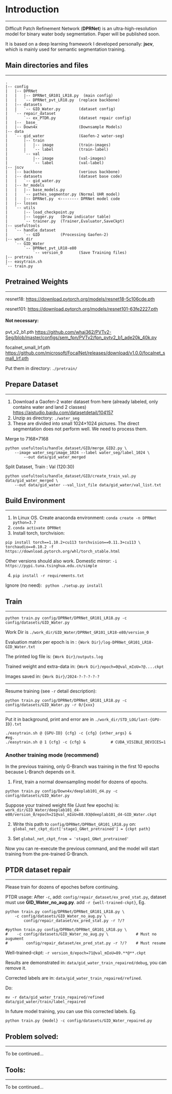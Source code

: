 # Introduction

---

Difficult Patch Refinement Network (**DPRNet**) is an
ultra-high-resolution model for binary water body segmentation.
Paper will be published soon.

It is based on a deep learning framework I developed personally: **jscv**,
which is mainly used for semantic segmentation training.


[//]: # (## Major Features)

[//]: # ()
[//]: # (---)


## Main directories and files

---

```Tree
.
|-- config
|   |-- DPRNet
|   |   |-- DPRNet_GR101_LR18.py  (main config)
|   |   `-- DPRNet_pvt_LR18.py  (replace backbone)
|   |-- datasets
|   |   `-- GID_Water.py        (dataset config)
|   `-- repair_dataset
|       `-- ex_PTDR.py          (dataset repair config)
|   |-- _base_
|   |-- Down4x                  (Downsample Models)
|-- data
|   `-- gid_water               (Gaofen-2 water-seg)
|       |-- train
|       |   |-- image           (train-images)
|       |   `-- label           (train-label)
|       `-- val
|           |-- image           (val-images)
|           `-- label           (val-label)
|-- jscv
|   |-- backbone                (verious backbone)
|   |-- datasets                (dataset base code)
|   |   `-- gid_water.py
|   |-- hr_models
|   |   |-- base_models.py
|   |   `-- pathes_segmentor.py (Normal UHR model)
|   |   |-- DPRNet.py  <-------- DPRNet model code
|   |-- losses
|   `-- utils
|       |-- load_checkpoint.py
|       |-- logger.py   (Draw indicator table)
|       `-- trainer.py  (Trainer,Evaluator,SaveCkpt)
|-- usefultools
|   `-- handle_dataset
|       `-- GID         (Processing Gaofen-2)
|-- work_dir
    `-- GID_Water
        `-- DPRNet_pvt_LR18-e80
            `-- version_0       (Save Training files)
|-- pretrain
|-- easytrain.sh
`-- train.py
```


## Pretrained Weights

---

resnet18: <https://download.pytorch.org/models/resnet18-5c106cde.pth>

resnet101: <https://download.pytorch.org/models/resnet101-63fe2227.pth>

#### Not necessary:

pvt_v2_b1.pth
<https://github.com/whai362/PVTv2-Seg/blob/master/configs/sem_fpn/PVTv2/fpn_pvtv2_b1_ade20k_40k.py>

focalnet_small_lrf.pth
<https://github.com/microsoft/FocalNet/releases/download/v1.0.0/focalnet_small_lrf.pth>

Put them in directory: `./pretrain/`

## Prepare Dataset

---

1. Download a Gaofen-2 water dataset from here (already labeled, only contains water and land 2 classes)
   <https://aistudio.baidu.com/datasetdetail/104157>
2. Unzip as directory: `./water_seg`
3. These are divided into small 1024×1024 pictures.
   The direct segmentation does not perform well.
   We need to process them.

Merge to 7168×7168
```aiignore
python usefultools/handle_dataset/GID/merge_GID2.py \
    --image water_seg/image_1024 --label water_seg/label_1024 \
        --out data/gid_water_merged
```

Split Dataset, Train : Val (120:30)
```aiignore
python usefultools/handle_dataset/GID/create_train_val.py data/gid_water_merged \
    --out data/gid_water --val_list_file data/gid_water/val_list.txt
```


## Build Environment

---

1. In Linux OS. Create anaconda environment: `conda create -n DPRNet python=3.7`
2. `conda activate DPRNet`
3. Install torch, torchvision:
```
pip install torch==1.10.2+cu113 torchvision==0.11.3+cu113 \
torchaudio==0.10.2 -f https://download.pytorch.org/whl/torch_stable.html
```
Other versions should also work. Domestic mirror: `-i https://pypi.tuna.tsinghua.edu.cn/simple`

4. ` pip install -r requirements.txt `

Ignore (no need): ` python ./setup.py install`



## Train

---

```aiignore
python train.py config/DPRNet/DPRNet_GR101_LR18.py -c config/datasets/GID_Water.py
```

Work Dir is `./work_dir/GID_Water/DPRNet_GR101_LR18-e80/version_0`

Evaluation matrix per epoch is in : `{Work Dir}/log-DPRNet_GR101_LR18-GID_Water.txt`

The printed log file is: `{Work Dir}/outputs.log`

Trained weight and extra-data in: `{Work Dir}/epoch=0@val_mIoU=?@....ckpt`

Images saved in: `{Work Dir}/2024-?-?-?-?-?`

---

Resume training (see `-r` detail description):
```aiignore
python train.py config/DPRNet/DPRNet_GR101_LR18.py -c config/datasets/GID_Water.py -r 0/{xxx}
```

---

Put it in background, print and error are in `./work_dir/STD_LOG/last-{GPU-ID}.txt`

```aiignore
./easytrain.sh @ {GPU-ID} {cfg} -c {cfg} {other_args} &
#eg.
./easytrain.sh @ 1 {cfg} -c {cfg} &           # CUDA_VISIBLE_DEVICES=1
```

### Another training mode (recommend)

In the previous training, only G-Branch was training in
the first 10 epochs because L-Branch depends on it.

1. First, train a normal downsampling model for dozens of epochs.

```aiignore
python train.py config/Down4x/deeplab101_d4.py -c config/datasets/GID_Water.py
```
Suppose your trained weight file (Just few epochs) is:
`work_dir/GID_Water/deeplab101_d4-e80/version_0/epoch=21@val_mIoU=88.93@deeplab101_d4-GID_Water.ckpt`

2. Write this path to `config/DPRNet/DPRNet_GR101_LR18.py` on:
   `global_net_ckpt_dict['stage1_GNet_pretrained'] = {ckpt path}`

3. Set `global_net_ckpt_from = 'stage1_GNet_pretrained'`

Now you can re-execute the previous command, and the model will start training from the pre-trained G-Branch.

## PTDR dataset repair

---

Please train for dozens of epoches before continuing.


PTDR usage: After `-c`, add: `config/repair_dataset/ex_pred_stat.py`,
dataset must use **GID_Water_no_aug.py**.  add `-r {well-trained-ckpt}`, Eg.

```aiignore
python train.py config/DPRNet/DPRNet_GR101_LR18.py \
    -c config/datasets/GID_Water_no_aug.py \
        config/repair_dataset/ex_pred_stat.py -r ?/?
```
```aiignore
#python train.py config/DPRNet/DPRNet_GR101_LR18.py \
#    -c config/datasets/GID_Water_no_aug.py \            # Must no augument
#        config/repair_dataset/ex_pred_stat.py -r ?/?    # Must resume
```
Well-trained-ckpt: `-r version_0/epoch=71@val_mIoU=89.**@**.ckpt`

Results are demonstrated in: `data/gid_water_train_repaired/debug`, you can
remove it.

Corrected labels are in: `data/gid_water_train_repaired/refined`.

Do:
```aiignore
mv -r data/gid_water_train_repaired/refined data/gid_water/train/label_repaired
```

In future model training, you can use this corrected labels. Eg.

```aiignore
python train.py {model} -c config/datasets/GID_Water_repaired.py
```


## Problem solved:

---
To be continued...

## Tools:

---
To be continued...